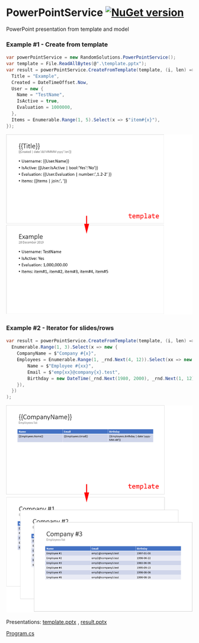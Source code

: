 # PowerPointService [![NuGet version](https://badge.fury.io/nu/RandomSolutions.PowerPointService.svg)](http://badge.fury.io/nu/RandomSolutions.PowerPointService)
PowerPoint presentation from template and model

### Example #1 - Create from template

```C#
var powerPointService = new RandomSolutions.PowerPointService();
var template = File.ReadAllBytes(@".\template.pptx");
var result = powerPointService.CreateFromTemplate(template, (i, len) => new {
  Title = "Example",
  Created = DateTimeOffset.Now,
  User = new { 
    Name = "TestName", 
    IsActive = true,
    Evaluation = 1000000,
  },
  Items = Enumerable.Range(1, 5).Select(x => $"item#{x}"),
});
```

![](https://raw.githubusercontent.com/mustaddon/PowerPointService/master/Test/Images/example01.png)

### Example #2 - Iterator for slides/rows

```C#
var result = powerPointService.CreateFromTemplate(template, (i, len) => 
  Enumerable.Range(1, 3).Select(x => new {
    CompanyName = $"Company #{x}",
    Employees = Enumerable.Range(1, _rnd.Next(4, 12)).Select(xx => new {
        Name = $"Employee #{xx}",
        Email = $"emp{xx}@company{x}.test",
        Birthday = new DateTime(_rnd.Next(1980, 2000), _rnd.Next(1, 12), 1).AddDays(_rnd.Next(0, 30)),
    }),
  })
);
```

![](https://raw.githubusercontent.com/mustaddon/PowerPointService/master/Test/Images/example02.png)

Presentations: 
[template.pptx](https://raw.githubusercontent.com/mustaddon/PowerPointService/master/Test/Presentations/template_source.pptx?raw=true) ,
[result.pptx](https://raw.githubusercontent.com/mustaddon/PowerPointService/master/Test/Presentations/template_result.pptx?raw=true)

[Program.cs](https://github.com/mustaddon/PowerPointService/blob/master/Test/ConsoleApp/Program.cs)


